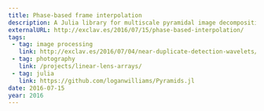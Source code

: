 ```yaml
---
title: Phase-based frame interpolation
description: A Julia library for multiscale pyramidal image decomposition, and an application to frame interpolation.
externalURL: http://exclav.es/2016/07/15/phase-based-interpolation/
tags:
 - tag: image processing
   link: http://exclav.es/2016/07/04/near-duplicate-detection-wavelets/
 - tag: photography
   link: /projects/linear-lens-arrays/
 - tag: julia
   link: https://github.com/loganwilliams/Pyramids.jl
date: 2016-07-15
year: 2016
---
```


